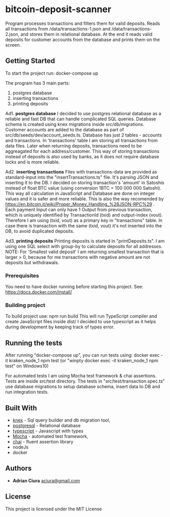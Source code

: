 # bitcoin-deposit-scanner

Program processes transactions and filters them for valid deposits. 
Reads all transactions from /data/transactions-1.json and /data/transactions-2.json, and stores them in relational database. 
At the end it reads valid deposits for customer accounts from the database and prints them on the screen. 

## Getting Started

To start the project run: 
docker-compose up

The program has 3 main parts: 
1. postgres database 
2. inserting transactions 
3. printing deposits 

Ad1. **postgres database**
I decided to use postgres relational database as a reliable and fast DB that can handle complicated SQL queries. Database schema is created using knex migrations inside src/db/migrations. Customer accounts are added to the database as part of src/db/seeds/dev/account_seeds.ts. 
Database has just 2 tables - accounts and transactions. 
In 'transactions' table I am storing all transactions from data files. Later when returning deposits, transactions need to be aggreagated for each address/customer. This way of storing transactions instead of deposits is also used by banks, as it does not require database locks and is more reliable. 

Ad2. **inserting transactions** 
Files with transactions-data are provided as standard-input into the "insertTransactions.ts" file. It's parsing JSON and inserting it to the DB. I decided on storing transaction's 'amount' in Satoshis instead of float BTC value (using conversion 1BTC = 100 000 000 Satoshi). This way all calculation in JavaScript and Database are done on integer values and it is safer and more reliable. This is also the way recomended by  https://en.bitcoin.it/wiki/Proper_Money_Handling_%28JSON-RPC%29 . 
Each payment Input can only have 1 Output from previous transaction, which is uniquely identified by TransactionId (txid) and output-index (vout). Therefore I am using (txid, vout) as a primary key in "transactions" table. In case there is transaction with the same (txid, vout) it's not inserted into the DB, to avoid duplicated deposits.  

Ad3. **printing deposits**
Printing deposits is started in "printDeposits.ts". I am using one SQL select with group-by to calculate deposits for all addresses. 
NOTE: For 'Smallest valid deposit' I am returning smallest transaction that is larger > 0, because for me transactions with negative amount are not deposits but withdrawals.   

### Prerequisites

You need to have docker running before starting this project. See: https://docs.docker.com/install/ 

### Building project

To build project use: npm run build
This will run TypeScript compiler and create JavaScript files inside dist/
I decided to use typescript as it helps during development by keeping track of types error.

## Running the tests

After running "docker-compose up", you can run tests using: 
docker exec -it kraken_node_1 npm test
(or "winpty docker exec -it kraken_node_1 npm test" on Windows10)

For automated tests I am using Mocha test framework & chai assertions. Tests are inside src/test directory. 
The tests in "src/test/transaction.spec.ts" use database migrations to setup database schema, insert data to DB and run integration tests.

## Built With

* [knex](http://knexjs.org/) - Sql query builder and db migration tool, 
* [postgresql](https://www.postgresql.org/) - Relational database 
* [typescript](https://www.typescriptlang.org/) - Javascript with types 
* [Mocha](https://mochajs.org/) - automated test framework, 
* [chai](http://www.chaijs.com/) - fluent assertion library
* nodeJs 
* docker 

## Authors

* **Adrian Ciura** aciura@gmail.com

## License

This project is licensed under the MIT License 